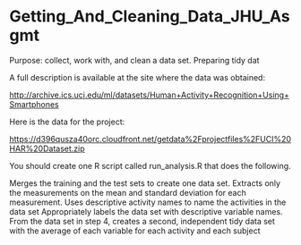# Getting_And_Cleaning_Data_JHU_Asgmt

Purpose: collect, work with, and clean a data set. Preparing tidy dat

 A full description is available at the site where the data was obtained:

http://archive.ics.uci.edu/ml/datasets/Human+Activity+Recognition+Using+Smartphones

Here is the data for the project:

https://d396qusza40orc.cloudfront.net/getdata%2Fprojectfiles%2FUCI%20HAR%20Dataset.zip

You should create one R script called run_analysis.R that does the following.

Merges the training and the test sets to create one data set.
Extracts only the measurements on the mean and standard deviation for each measurement.
Uses descriptive activity names to name the activities in the data set
Appropriately labels the data set with descriptive variable names.
From the data set in step 4, creates a second, independent tidy data set with the average of each variable for each activity and each subject
